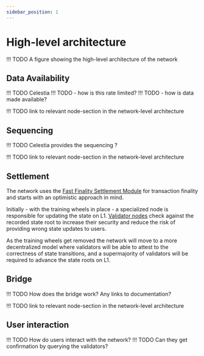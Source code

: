 ```yaml
---
sidebar_position: 1
---
```


# High-level architecture

!!! TODO A figure showing the high-level architecture of the network

## Data Availability

!!! TODO Celestia
!!! TODO - how is this rate limited?
!!! TODO - how is data made available?

!!! TODO link to relevant node-section in the network-level architecture

## Sequencing

!!! TODO Celestia provides the sequencing ?

!!! TODO link to relevant node-section in the network-level architecture

## Settlement

The network uses the [Fast Finality Settlement Module](../Introduction/technical_details.md#fast-finality-settlement-module) for transaction finality and starts with an optimistic approach in mind.

Initially - with the training wheels in place - a specialized node is responsible for updating the state on L1. [Validator nodes](./node_level_architecture.md#validator-node) check against the recorded state root to increase their security and reduce the risk of providing wrong state updates to users.

As the training wheels get removed the network will move to a more decentralized model where validators will be able to attest to the correctness of state transitions, and a supermajority of validators will be required to advance the state roots on L1.


## Bridge

!!! TODO How does the bridge work? Any links to documentation?

!!! TODO link to relevant node-section in the network-level architecture

## User interaction

!!! TODO How do users interact with the network?
!!! TODO Can they get confirmation by querying the validators?
